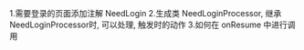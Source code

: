1.需要登录的页面添加注解 NeedLogin
2.生成类 NeedLoginProcessor,
继承NeedLoginProcessor时, 可以处理, 触发时的动作
3.如何在 onResume 中进行调用